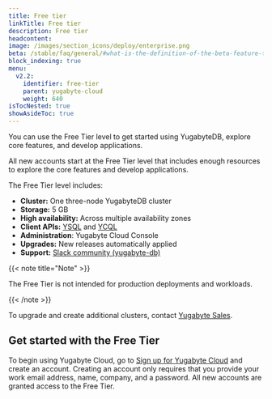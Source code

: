 ```yaml
---
title: Free tier
linkTitle: Free tier
description: Free tier
headcontent:
image: /images/section_icons/deploy/enterprise.png
beta: /stable/faq/general/#what-is-the-definition-of-the-beta-feature-tag
block_indexing: true
menu:
  v2.2:
    identifier: free-tier
    parent: yugabyte-cloud
    weight: 640
isTocNested: true
showAsideToc: true
---
```


You can use the Free Tier level to get started using YugabyteDB, explore core features, and develop applications.

All new accounts start at the Free Tier level that includes enough resources to explore the core features and develop applications. 

The Free Tier level includes:

- **Cluster:** One three-node YugabyteDB cluster
- **Storage:** 5 GB
- **High availability:** Across multiple availability zones
- **Client APIs:** [YSQL](../../api/ysql) and [YCQL](../../api/ycql)
- **Administration**: Yugabyte Cloud Console
- **Upgrades:** New releases automatically applied
- **Support:** [Slack community (yugabyte-db)](https://www.yugabyte.com/slack)

{{< note title="Note" >}}

The Free Tier is not intended for production deployments and workloads.

{{< /note >}}

To upgrade and create additional clusters, contact [Yugabyte Sales](https://www.yugabyte.com/contact-sales/).

## Get started with the Free Tier

To begin using Yugabyte Cloud, go to [Sign up for Yugabyte Cloud](https://cloud.yugabyte.com/register) and create an account. Creating an account only requires that you provide your work email address, name, company, and a password. All new accounts are granted access to the Free Tier.
